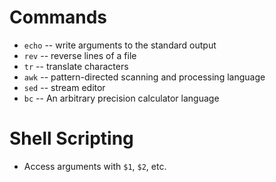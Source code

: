 # Commands

* `echo` -- write arguments to the standard output
* `rev`  -- reverse lines of a file
* `tr`   -- translate characters
* `awk`  -- pattern-directed scanning and processing language
* `sed`  -- stream editor
* `bc`   -- An arbitrary precision calculator language

# Shell Scripting

* Access arguments with `$1`, `$2`, etc.

